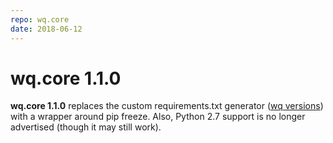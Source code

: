 ```yaml
---
repo: wq.core
date: 2018-06-12
---
```


# wq.core 1.1.0

**wq.core 1.1.0** replaces the custom requirements.txt generator ([wq versions](FIXME)) with a wrapper around pip freeze.  Also, Python 2.7 support is no longer advertised (though it may still work).
